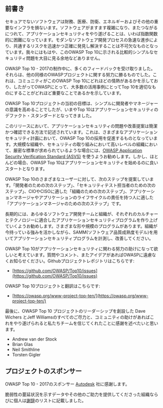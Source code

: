 ## 前書き

セキュアでないソフトウェアは財務、医療、防衛、エネルギーおよびその他の重要なインフラを損ないます。ソフトウェアがますます複雑になり、またつながるにつれて、アプリケーションセキュリティをやり遂げることは、いわば指数関数的に困難になっています。モダンなソフトウェア開発プロセスの急速な進歩により、共通するリスクを迅速かつ正確に発見し解決することは不可欠なものとなっています。我々にはもはや、このOWASP Top 10に示される比較的シンプルなセキュリティ問題を大目に見る余地などありません。

OWASP Top 10 - 2017の制作中に、多くのフィードバックを受け取りました。それらは、他の同様のOWASPプロジェクトに関する努力に勝るものでした。これは、コミュニティがこのOWASP Top 10にどれほどの情熱があるかを示しており、したがってOWASPにとって、大多数の活用事例にとってTop 10を適切なものにすることがどれほど重要なことであるかを示しています。

OWASP Top 10プロジェクトの当初の目標は、シンプルに開発者やマネージャーの意識を高めることでしたが、いまやTop 10はアプリケーションセキュリティのデファクト・スタンダードとなってきました。

このリリースにおいて、アプリケーションセキュリティの問題や改善提案は簡潔かつ確認できる方法で記述されています。これは、さまざまなアプリケーションセキュリティ計画において、OWASP Top 10の採用を促進するものとなっています。大規模な組織や、セキュリティの取り組みにおいて高いレベルの組織において、厳密な標準が求められているような場合には、[OWASP Application Security Verification Standard (ASVS)](https://owasp.org/www-project-application-security-verification-standard/) を使うようお勧めします。しかし、ほとんどの場合、OWASP Top 10はアプリケーションセキュリティを始めるのに良いスタートとなります。

OWASP Top 10のさまざまなユーザーに対して、次のステップを提案しています。「開発者のための次のステップ」、「セキュリティテスト担当者のための次のステップ」、CIOやCISOに適した「組織のための次のステップ」、アプリケーションマネージャやアプリケーションのライフサイクルの責任を持つ人に適した「アプリケーションマネージャのための次のステップ」です。

長期的には、あらゆるソフトウェア開発チームと組織が、それぞれのカルチャーとテクノロジーに適合したアプリケーションセキュリティプログラムを作り上げていくようお勧めします。さまざまな形や規模のプログラムがあります。組織が今持っている強みを活かしながら、SAMM(ソフトウェア品質成熟度モデル)を用いてアプリケーションセキュリティプログラムを計測し、改善してください。

OWASP Top 10がアプリケーションセキュリティに関わる努力の助けになって欲しいと考えています。質問やコメント、またアイデアがあればOWASPに遠慮なくお知らせください。Githubプロジェクトレポジトリはこちらです: 

* [https://github.com/OWASP/Top10/issues](https://github.com/OWASP/Top10/issues)

OWASP Top 10プロジェクトと翻訳はこちらです:

* [https://owasp.org/www-project-top-ten/](https://owasp.org/www-project-top-ten/)

最後に、OWASP Top 10 プロジェクトのリーダーシップを創設した Dave Wichers とJeff Williamsのすべてのご尽力と、コミュニティの助けがあればこれをやり遂げられると私たちチームを信じてくれたことに感謝を述べたいと思います。

* Andrew van der Stock
* Brian Glas
* Neil Smithline
* Torsten Gigler

## プロジェクトのスポンサー
OWASP Top 10 - 2017のスポンサー [Autodesk](https://www.autodesk.com) 社に感謝します。

脆弱性の蔓延状況を示すデータやその他のご助力を提供してくださった組織ならびに個人は[謝辞](0xd1-data-contributors.md)のリストに記載しました。
